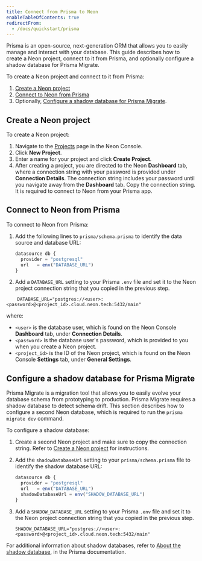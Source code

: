 ```yaml
---
title: Connect from Prisma to Neon
enableTableOfContents: true
redirectFrom:
  - /docs/quickstart/prisma
---
```


Prisma is an open-source, next-generation ORM that allows you to easily manage and interact with your database. This guide describes how to create a Neon project, connect to it from Prisma, and optionally configure a shadow database for Prisma Migrate.

To create a Neon project and connect to it from Prisma:

1. [Create a Neon project](#create-a-neon-project)
2. [Connect to Neon from Prisma](#connect-to-neon-from-prisma)
3. Optionally, [Configure a shadow database for Prisma Migrate](#configure-a-shadow-database-for-prisma-migrate).

## Create a Neon project

To create a Neon project:

1. Navigate to the [Projects](https://console.neon.tech/app/projects) page in the Neon Console.
2. Click **New Project**.
3. Enter a name for your project and click **Create Project**.
4. After creating a project, you are directed to the Neon **Dashboard** tab, where a connection string with your password is provided under **Connection Details**. The connection string includes your password until you navigate away from the **Dashboard** tab. Copy the connection string. It is required to connect to Neon from your Prisma app.

## Connect to Neon from Prisma

To connect to Neon from Prisma:

1. Add the following lines to `prisma/schema.prisma` to identify the data source and database URL:

   ```typescript
   datasource db {
     provider = "postgresql"
     url   = env("DATABASE_URL")
   }
   ```

2. Add a `DATABASE_URL` setting to your Prisma `.env` file and set it to the Neon project connection string that you copied in the previous step.

```shell
    DATABASE_URL="postgres://<user>:<password>@<project_id>.cloud.neon.tech:5432/main"
```

where:

- `<user>` is the database user, which is found on the Neon Console **Dashboard** tab, under **Connection Details**.
- `<password>` is the database user's password, which is provided to you when you create a Neon project.
- `<project_id>` is the ID of the Neon project, which is found on the Neon Console **Settings** tab, under **General Settings**.

## Configure a shadow database for Prisma Migrate

Prisma Migrate is a migration tool that allows you to easily evolve your database schema from prototyping to production. Prisma Migrate requires a shadow database to detect schema drift. This section describes how to configure a second Neon database, which is required to run the `prisma migrate dev` command.

To configure a shadow database:

1. Create a second Neon project and make sure to copy the connection string. Refer to [Create a Neon project](#create-a-neon-project) for instructions.

1. Add the `shadowDatabaseUrl` setting to your `prisma/schema.prisma` file to identify the shadow database URL:

   ```typescript
   datasource db {
     provider = "postgresql"
     url   = env("DATABASE_URL")
     shadowDatabaseUrl = env("SHADOW_DATABASE_URL")
   }
   ```

1. Add a `SHADOW_DATABASE_URL` setting to your Prisma `.env` file and set it to the Neon project connection string that you copied in the previous step.

   ```shell
   SHADOW_DATABASE_URL="postgres://<user>:<password>@<project_id>.cloud.neon.tech:5432/main"
   ```

For additional information about shadow databases, refer to [About the shadow database](https://www.prisma.io/docs/concepts/components/prisma-migrate/shadow-database), in the Prisma documentation.
